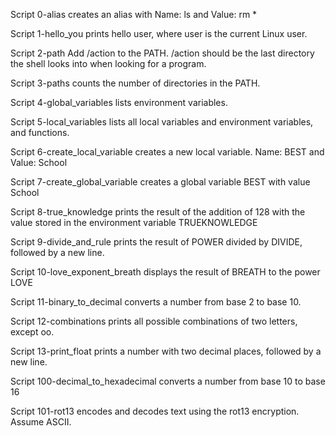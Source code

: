 Script 0-alias creates an alias with Name: ls and Value: rm *

Script 1-hello_you  prints hello user, where user is the current Linux user.

Script 2-path Add /action to the PATH. /action should be the last directory the shell looks into when looking for a program.

Script 3-paths  counts the number of directories in the PATH.

Script 4-global_variables lists environment variables.

Script 5-local_variables  lists all local variables and environment variables, and functions.

Script 6-create_local_variable creates a new local variable. Name: BEST and Value: School

Script 7-create_global_variable creates a global variable BEST with value School

Script 8-true_knowledge  prints the result of the addition of 128 with the value stored in the environment variable TRUEKNOWLEDGE

Script 9-divide_and_rule  prints the result of POWER divided by DIVIDE, followed by a new line.

Script 10-love_exponent_breath displays the result of BREATH to the power LOVE

Script 11-binary_to_decimal converts a number from base 2 to base 10.

Script 12-combinations  prints all possible combinations of two letters, except oo.

Script 13-print_float prints a number with two decimal places, followed by a new line.

Script 100-decimal_to_hexadecimal converts a number from base 10 to base 16

Script 101-rot13 encodes and decodes text using the rot13 encryption. Assume ASCII.
